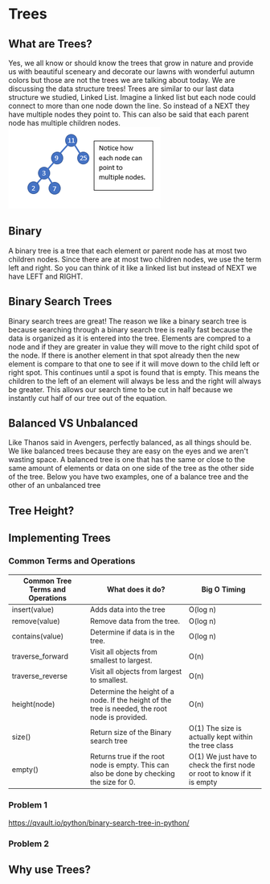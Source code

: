 # Trees
## What are Trees?
Yes, we all know or should know the trees that grow in nature and provide us with beautiful sceneary and decorate our lawns with wonderful autumn colors but those are not the trees we are talking about today. We are discussing the data structure trees! Trees are similar to our last data structure we studied, Linked List. Imagine a linked list but each node could connect to more than one node down the line. So instead of a NEXT they have multiple nodes they point to. This can also be said that each parent node has multiple children nodes. 
![TreeDiagram](Treeimage.PNG)

## Binary
A binary tree is a tree that each element or parent node has at most two children nodes. Since there are at most two children nodes, we use the term left and right. So you can think of it like a linked list but instead of NEXT we have LEFT and RIGHT. 

## Binary Search Trees
Binary search trees are great! The reason we like a binary search tree is because searching through a binary search tree is really fast because the data is organized as it is entered into the tree. Elements are compred to a node and if they are greater in value they will move to the right child spot of the node. If there is another element in that spot already then the new element is compare to that one to see if it will move down to the child left or right spot. This continues until a spot is found that is empty. This means the children to the left of an element will always be less and the right will always be greater. This allows our search time to be cut in half because we instantly cut half of our tree out of the equation. 

## Balanced VS Unbalanced
Like Thanos said in Avengers, perfectly balanced, as all things should be. We like balanced trees because they are easy on the eyes and we aren't wasting space. A balanced tree is one that has the same or close to the same amount of elements or data on one side of the tree as the other side of the tree. Below you have two examples, one of a balance tree and the other of an unbalanced tree

## Tree Height? 


## Implementing Trees

### Common Terms and Operations
| Common Tree Terms and Operations  | What does it do? | Big O Timing |
| ------------- | ------------- | ------------- |
| insert(value) | Adds data into the tree | O(log n) |
| remove(value)  | Remove data from the tree. | O(log n) |
| contains(value)  | Determine if data is in the tree.  | O(log n)|
| traverse_forward  | Visit all objects from smallest to largest. | O(n) |
| traverse_reverse  | Visit all objects from largest to smallest. | O(n)|
| height(node)  | Determine the height of a node. If the height of the tree is needed, the root node is provided. | O(n)|
| size()  | Return size of the Binary search tree | O(1) The size is actually kept within the tree class|
| empty()  | Returns true if the root node is empty. This can also be done by checking the size for 0. | O(1) We just have to check the first node or root to know if it is empty|

### Problem 1
https://qvault.io/python/binary-search-tree-in-python/
### Problem 2

## Why use Trees?
